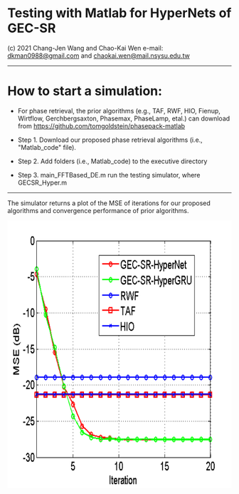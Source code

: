 # Testing with Matlab for HyperNets of GEC-SR
(c) 2021 Chang-Jen Wang and Chao-Kai Wen e-mail: dkman0988@gmail.com and chaokai.wen@mail.nsysu.edu.tw

--------------------------------------------------------------------------------------------------------------------------
# How to start a simulation:
- For phase retrieval, the prior algorithms (e.g., TAF, RWF, HIO, Fienup, Wirtflow, Gerchbergsaxton, Phasemax, PhaseLamp, etal.) can download from
  https://github.com/tomgoldstein/phasepack-matlab

- Step 1. Download our proposed phase retrieval algorithms (i.e., "Matlab_code" file).
  
- Step 2. Add folders (i.e., Matlab_code) to the executive directory
  
- Step 3. main_FFTBased_DE.m run the testing simulator, where </div>
GECSR_Hyper.m 
  
--------------------------------------------------------------------------------------------------------------------------------------
The simulator returns a plot of the MSE of iterations for our proposed algorithms and convergence performance of prior algorithms.
<div align=center><img width="600" height="600" src="https://github.com/Wangchangjen/GEC-SR-PR-HyperNets/blob/main/HyperNets-test/Matlab_code/Result.png"/></div>

